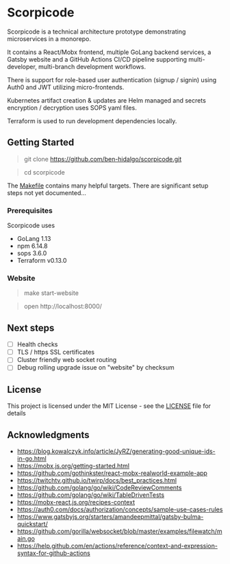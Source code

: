 # Scorpicode

Scorpicode is a technical architecture prototype demonstrating microservices in a monorepo.  

It contains a React/Mobx frontend, multiple GoLang backend services, a Gatsby website and a GitHub Actions CI/CD pipeline supporting multi-developer, multi-branch development workflows.

There is support for role-based user authentication (signup / signin) using Auth0 and JWT utilizing micro-frontends.

Kubernetes artifact creation & updates are Helm managed and secrets encryption / decryption uses SOPS yaml files.

Terraform is used to run development dependencies locally.

## Getting Started

> git clone https://github.com/ben-hidalgo/scorpicode.git

> cd scorpicode

The [Makefile](Makefile) contains many helpful targets.  There are significant setup steps not yet documented...

### Prerequisites

Scorpicode uses 

* GoLang 1.13 
* npm 6.14.8
* sops 3.6.0
* Terraform v0.13.0

### Website

> make start-website

> open http://localhost:8000/

## Next steps

- [ ] Health checks
- [ ] TLS / https SSL certificates 
- [ ] Cluster friendly web socket routing
- [ ] Debug rolling upgrade issue on "website" by checksum

## License

This project is licensed under the MIT License - see the [LICENSE](LICENSE) file for details

## Acknowledgments

* https://blog.kowalczyk.info/article/JyRZ/generating-good-unique-ids-in-go.html
* https://mobx.js.org/getting-started.html
* https://github.com/gothinkster/react-mobx-realworld-example-app
* https://twitchtv.github.io/twirp/docs/best_practices.html
* https://github.com/golang/go/wiki/CodeReviewComments
* https://github.com/golang/go/wiki/TableDrivenTests
* https://mobx-react.js.org/recipes-context
* https://auth0.com/docs/authorization/concepts/sample-use-cases-rules
* https://www.gatsbyjs.org/starters/amandeepmittal/gatsby-bulma-quickstart/
* https://github.com/gorilla/websocket/blob/master/examples/filewatch/main.go
* https://help.github.com/en/actions/reference/context-and-expression-syntax-for-github-actions
